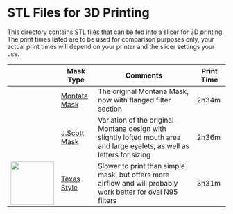 # STL Files for 3D Printing

This directory contains STL files that can be fed into a slicer for 3D printing. The print times listed are to be used for comparison purposes only, your actual print times will depend on your printer and the slicer settings your use.

|                                                              | Mask Type | Comments                                                     | Print Time |
| ------------------------------------------------------------ | --------- | ------------------------------------------------------------ | ---------- |
| | [Montata Mask](montana-mask "Montana")     | The original Montana Mask, now with flanged filter section | 2h34m      |
| | [J.Scott Mask](jscott "J.Scott")     | Variation of the original Montana design with slightly lofted mouth area and large eyelets, as well as letters for sizing | 2h36m      |
|<img src="https://github.com/blackbear/make-the-masks/blob/master/images/texasfull.jpg?raw=true" width="100"> | [Texas Style](texas "Texas")     | Slower to print than simple mask, but offers more airflow and will probably work better for oval N95 filters | 3h31m      |


